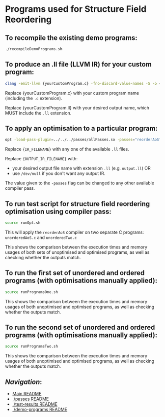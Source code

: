 # Programs used for Structure Field Reordering

## To recompile the existing demo programs:

```bash
./recompileDemoPrograms.sh
```

## To produce an .ll file (LLVM IR) for your custom program:

```bash
clang -emit-llvm {yourCustomProgram.c} -fno-discard-value-names -S -o {yourCustomProgram.ll}
```

Replace {yourCustomProgram.c} with your custom program name (including the `.c` extension).

Replace {yourCustomProgram.ll} with your desired output name, which MUST include the `.ll` extension.

## To apply an optimisation to a particular program:

```bash
opt -load-pass-plugin=../../../passes/allPasses.so -passes="reorderAoS" < {INPUT_IR_FILENAME} > {OUTPUT_IR_FILENAME}  
```

Replace `{IR_FILENAME}` with any one of the available `.ll` files.

Replace `{OUTPUT_IR_FILENAME}` with:
-  your desired output file name with extension `.ll` (e.g. `output.ll`)
OR 
- use `/dev/null` if you don't want any output IR.

The value given to the `-passes` flag can be changed to any other available compiler pass.

## To run test script for structure field reordering optimisation using compiler pass:

```bash
source runOpt.sh
```

This will apply the `reorderAoS` compiler on two separate C programs: `unorderedAoS.c` and `unorderedTwo.c`

This shows the comparison between the execution times and memory usages of both sets of unoptimised and optimised programs, as well as checking whether the outputs match.

## To run the first set of unordered and ordered programs (with optimisations manually applied):

```bash
source runProgramsOne.sh
```

This shows the comparison between the execution times and memory usages of both unoptimised and optimised programs, as well as checking whether the outputs match.

## To run the second set of unordered and ordered programs (with optimisations manually applied):

```bash
source runProgramsTwo.sh
```

This shows the comparison between the execution times and memory usages of both unoptimised and optimised programs, as well as checking whether the outputs match.

## *Navigation*:

- [Main README](../../../README.md)
- [./passes README](../../../passes/README.md)
- [./test-results README](../../../test-results/README.md)
- [./demo-programs README](../../README.md)